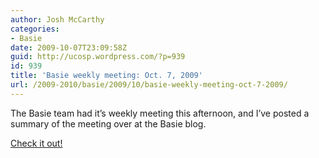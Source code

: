 ```yaml
---
author: Josh McCarthy
categories:
- Basie
date: 2009-10-07T23:09:58Z
guid: http://ucosp.wordpress.com/?p=939
id: 939
title: 'Basie weekly meeting: Oct. 7, 2009'
url: /2009-2010/basie/2009/10/basie-weekly-meeting-oct-7-2009/
---
```


The Basie team had it&#8217;s weekly meeting this afternoon, and I&#8217;ve posted a summary of the meeting over at the Basie blog.
  
[Check it out!](http://blog.basieproject.org/?p=1349)